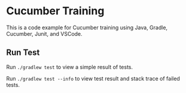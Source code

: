 # Cucumber Training

This is a code example for Cucumber training using Java, Gradle, Cucumber, Junit, and VSCode.

## Run Test

Run `./gradlew test` to view a simple result of tests.

Run `./gradlew test --info` to view test result and stack trace of failed tests.
